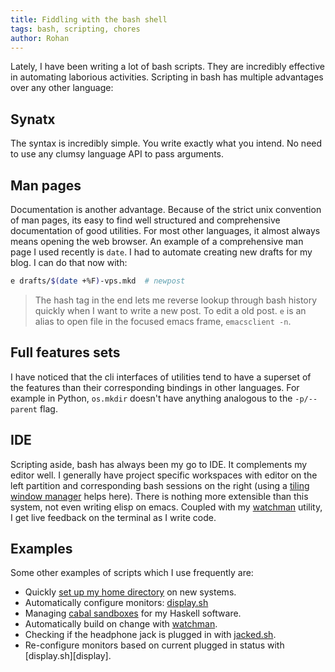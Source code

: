 ```yaml
---
title: Fiddling with the bash shell
tags: bash, scripting, chores
author: Rohan
---
```


Lately, I have been writing a lot of bash scripts. They are incredibly effective
in automating laborious activities. Scripting in bash has multiple advantages
over any other language:

## Synatx

The syntax is incredibly simple. You write exactly what you intend. No need to
use any clumsy language API to pass arguments.

## Man pages

Documentation is another advantage. Because of the strict unix convention of man
pages, its easy to find well structured and comprehensive documentation of good
utilities. For most other languages, it almost always means opening the web
browser. An example of a comprehensive man page I used recently is `date`. I had
to automate creating new drafts for my blog. I can do that now with:

```bash
e drafts/$(date +%F)-vps.mkd  # newpost
```

> The hash tag in the end lets me reverse lookup through bash history quickly
> when I want to write a new post. To edit a old post. `e` is an alias to open
> file in the focused emacs frame, `emacsclient -n`.

## Full features sets

I have noticed that the cli interfaces of utilities tend to have a superset of
the features than their corresponding bindings in other languages. For example
in Python, `os.mkdir` doesn't have anything analogous to the `-p/--parent`
flag.

## IDE

Scripting aside, bash has always been my go to IDE. It complements my editor
well. I generally have project specific workspaces with editor on the left
partition and corresponding bash sessions on the right (using a
[tiling window manager][xmonad] helps here). There is nothing more extensible
than this system, not even writing elisp on emacs. Coupled with my
[watchman][watchman] utility, I get live feedback on the terminal as I write
code.

## Examples

Some other examples of scripts which I use frequently are:

 - Quickly [set up my home directory][setuphome] on new systems.
 - Automatically configure monitors: [display.sh][]
 - Managing [cabal sandboxes][hsb] for my Haskell software.
 - Automatically build on change with [watchman][watchman].
 - Checking if the headphone jack is plugged in with [jacked.sh][jacked].
 - Re-configure monitors based on current plugged in status with
   [display.sh][display].

[setuphome]: https://github.com/crodjer/configs/blob/master/scripts/setuphome.sh
[hsb]: https://github.com/crodjer/configs/blob/master/scripts/hsb.sh
[watchman]: https://github.com/crodjer/watchman
[jacked]: https://github.com/crodjer/configs/blob/master/scripts/jacked.sh
[display.sh]: https://github.com/crodjer/configs/blob/master/scripts/display.sh
[xmonad]: http://xmonad.org/
